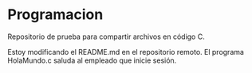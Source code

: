 # Programacion
Repositorio de prueba para compartir archivos en código C.

Estoy modificando el README.md en el repositorio  remoto.
El programa HolaMundo.c saluda al empleado que inicie sesión.